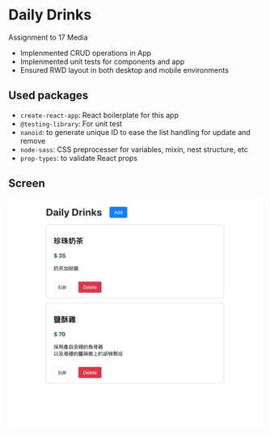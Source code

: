 # Daily Drinks
Assignment to 17 Media
- Implenmented CRUD operations in App
- Implenmented unit tests for components and app
- Ensured RWD layout in both desktop and mobile environments

## Used packages
- `create-react-app`: React boilerplate for this app
- `@testing-library`: For unit test
- `nanoid`: to generate unique ID to ease the list handling for update and remove
- `node-sass`: CSS preprocesser for variables, mixin, nest structure, etc
- `prop-types`: to validate React props

## Screen
![Desktop Demo](./demo.png)

